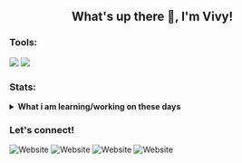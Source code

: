 <h2 align="center">What's up there 👋, I'm Vivy!</h2>
</hr>

<h3>Tools:</h3>
<p>
    <img src="https://img.shields.io/badge/OS-Windows-blue?&logo=windows" />
<!--     <img src="https://img.shields.io/badge/Code-Swift-blue?&logo=swift" /> -->
<!--     <img src="https://img.shields.io/badge/IDE-Xcode-blue?&logo=xcode" /> -->
    <img src="https://img.shields.io/badge/IDE-Visual%20Studio%20Code-blue?&logo=visual%20studio%20code&logoColor=blue" />
</p>

<h3>Stats:</h3>
<details>
 <summary><strong>What i am learning/working on these days</strong></summary>
<!--     &nbsp;&nbsp;&nbsp;&nbsp;∞ I’m currently working on Fullstack developer Role </br> -->
    &emsp;∞ I’m currently working on Fullstack Developer Role. </br>
    &emsp;∞ I’m currently learning Javascript, Go and other programming languages.</br>
    &emsp;∞ I’m looking to collaborate on Website Development. </br>
    &emsp;∞ I’m looking for help with master of programming. xoxo </br>
    &emsp;∞ Ask me about anything.</br>
    &emsp;∞ Reach me: <a href="mailto:vivycahyani@gmail.com">Email me!</a>  </br>
    &emsp;∞ Pronouns: She/Her </br>
    &emsp;∞ Fun fact: I love cats! </br>
</details>

<h3> Let's connect!</h3>
<p>
    <img alt="Website" src="https://img.shields.io/website?logo=google&logoColor=%23fff&style=for-the-badge&up_color=%23333&up_message=vivy-c&url=http%3A%2F%2Fvivy-c.githb.io"> 
    <img alt="Website" src="https://img.shields.io/website?label=Twitter&logo=twitter&logoColor=%23fff&style=for-the-badge&up_color=%23333&url=https%3A%2F%2Ftwitter.com%2Fvivyyyyc"> 
  <img alt="Website" src="https://img.shields.io/website?down_color=%23333&down_message=UP&label=Linkedin&logo=linkedin&logoColor=%23fff&style=for-the-badge&up_color=%23333&up_message=UP&url=https%3A%2F%2Fwww.linkedin.com%2Fin%2Fvivy-c%2F">
  <img alt="Website" src="https://img.shields.io/website?down_color=%23333&down_message=UP&label=github&logo=github&logoColor=%23fff&style=for-the-badge&up_color=%23333&up_message=UP&url=https%3A%2F%2Fgithub.com%2Fvivy-c%2F">
    
</p>


<!--
**vivy-c/vivy-c** is a ✨ _special_ ✨ repository because its `README.md` (this file) appears on your GitHub profile.

Here are some ideas to get you started:

- 🔭 I’m currently working on ...
- 🌱 I’m currently learning ...
- 👯 I’m looking to collaborate on ...
- 🤔 I’m looking for help with ...
- 💬 Ask me about ...
- 📫 How to reach me: ...
- 😄 Pronouns: ...
- ⚡ Fun fact: ...
-->
